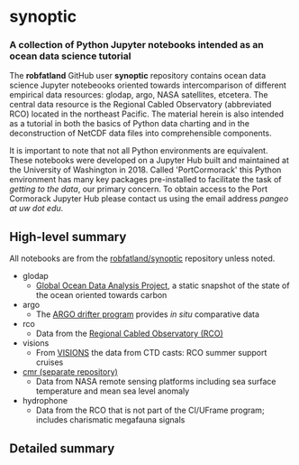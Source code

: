 # synoptic
### A collection of Python Jupyter notebooks intended as an ocean data science tutorial

The **robfatland** GitHub user **synoptic** repository contains ocean data science Jupyter notebeooks 
oriented towards intercomparison of different empirical data resources: glodap, argo, NASA satellites, etcetera. 
The central data resource is the Regional Cabled Observatory (abbreviated RCO) located in the northeast Pacific. 
The material herein is also intended as a tutorial in both the basics of Python data charting and in the deconstruction
of NetCDF data files into comprehensible components. 


It is important to note that not all Python environments are equivalent. These notebooks were developed on a Jupyter Hub
built and maintained at the University of Washington in 2018. Called 'PortCormorack' this Python environment has many
key packages pre-installed to facilitate the task of *getting to the data*, our primary concern. To obtain access to
the Port Cormorack Jupyter Hub please contact us using the email address *pangeo at uw dot edu*. 

## High-level summary

All notebooks are from the [robfatland/synoptic](https://github.com/robfatland/synoptic) repository unless noted.


* glodap
  * [Global Ocean Data Analysis Project](https://www.glodap.info/), a static snapshot of the state of the ocean oriented towards carbon
* argo
  * The [ARGO drifter program](http://argo.ucsd.edu/) provides *in situ* comparative data
* rco
  * Data from the [Regional Cabled Observatory (RCO)](http://app-dev.ooica.net/)
* visions
  * From [VISIONS](https://interactiveoceans.washington.edu/) the data from CTD casts: RCO summer support cruises
* [cmr (separate repository)](https://github.com/pangeo-data/cmr)
  * Data from NASA remote sensing platforms including sea surface temperature and mean sea level anomaly
* hydrophone
  * Data from the RCO that is not part of the CI/UFrame program; includes charismatic megafauna signals
  
## Detailed summary
